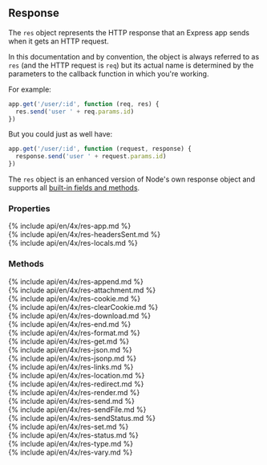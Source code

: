 <h2 id="res">Response</h2>

The `res` object represents the HTTP response that an Express app sends when it gets an HTTP request.

In this documentation and by convention,
the object is always referred to as `res` (and the HTTP request is `req`) but its actual name is determined
by the parameters to the callback function in which you're working.

For example:

```js
app.get('/user/:id', function (req, res) {
  res.send('user ' + req.params.id)
})
```

But you could just as well have:

```js
app.get('/user/:id', function (request, response) {
  response.send('user ' + request.params.id)
})
```

The `res` object is an enhanced version of Node's own response object
and supports all [built-in fields and methods](https://nodejs.org/api/http.html#http_class_http_serverresponse).

<h3 id='res.properties'>Properties</h3>

<section markdown="1">
  {% include api/en/4x/res-app.md %}
</section>

<section markdown="1">
  {% include api/en/4x/res-headersSent.md %}
</section>

<section markdown="1">
  {% include api/en/4x/res-locals.md %}
</section>

<h3 id='res.methods'>Methods</h3>

<section markdown="1">
  {% include api/en/4x/res-append.md %}
</section>

<section markdown="1">
  {% include api/en/4x/res-attachment.md %}
</section>

<section markdown="1">
  {% include api/en/4x/res-cookie.md %}
</section>

<section markdown="1">
  {% include api/en/4x/res-clearCookie.md %}
</section>

<section markdown="1">
  {% include api/en/4x/res-download.md %}
</section>

<section markdown="1">
  {% include api/en/4x/res-end.md %}
</section>

<section markdown="1">
  {% include api/en/4x/res-format.md %}
</section>

<section markdown="1">
  {% include api/en/4x/res-get.md %}
</section>

<section markdown="1">
  {% include api/en/4x/res-json.md %}
</section>

<section markdown="1">
  {% include api/en/4x/res-jsonp.md %}
</section>

<section markdown="1">
  {% include api/en/4x/res-links.md %}
</section>

<section markdown="1">
  {% include api/en/4x/res-location.md %}
</section>

<section markdown="1">
  {% include api/en/4x/res-redirect.md %}
</section>

<section markdown="1">
  {% include api/en/4x/res-render.md %}
</section>

<section markdown="1">
  {% include api/en/4x/res-send.md %}
</section>

<section markdown="1">
  {% include api/en/4x/res-sendFile.md %}
</section>

<section markdown="1">
  {% include api/en/4x/res-sendStatus.md %}
</section>

<section markdown="1">
  {% include api/en/4x/res-set.md %}
</section>

<section markdown="1">
  {% include api/en/4x/res-status.md %}
</section>

<section markdown="1">
  {% include api/en/4x/res-type.md %}
</section>

<section markdown="1">
  {% include api/en/4x/res-vary.md %}
</section>
